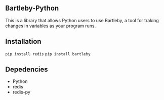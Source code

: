 ## Bartleby-Python

This is a library that allows Python users to use Bartleby, a tool for traking
changes in variables as your program runs.

## Installation

`pip install redis`
`pip install bartleby`

## Depedencies

* Python
* redis
* redis-py
